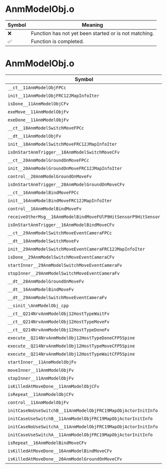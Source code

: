 # AnmModelObj.o
| Symbol | Meaning 
| ------------- | ------------- 
| :x: | Function has not yet been started or is not matching. 
| :white_check_mark: | Function is completed. 


# AnmModelObj.o
| Symbol | Decompiled? |
| ------------- | ------------- |
| `__ct__11AnmModelObjFPCc` | :x: |
| `init__11AnmModelObjFRC12JMapInfoIter` | :x: |
| `isDone__11AnmModelObjCFv` | :x: |
| `exeMove__11AnmModelObjFv` | :x: |
| `exeDone__11AnmModelObjFv` | :x: |
| `__ct__18AnmModelSwitchMoveFPCc` | :x: |
| `__dt__11AnmModelObjFv` | :x: |
| `init__18AnmModelSwitchMoveFRC12JMapInfoIter` | :x: |
| `isOnStartAnmTrigger__18AnmModelSwitchMoveCFv` | :x: |
| `__ct__20AnmModelGroundOnMoveFPCc` | :x: |
| `init__20AnmModelGroundOnMoveFRC12JMapInfoIter` | :x: |
| `control__20AnmModelGroundOnMoveFv` | :x: |
| `isOnStartAnmTrigger__20AnmModelGroundOnMoveCFv` | :x: |
| `__ct__16AnmModelBindMoveFPCc` | :x: |
| `init__16AnmModelBindMoveFRC12JMapInfoIter` | :x: |
| `control__16AnmModelBindMoveFv` | :x: |
| `receiveOtherMsg__16AnmModelBindMoveFUlP9HitSensorP9HitSensor` | :x: |
| `isOnStartAnmTrigger__16AnmModelBindMoveCFv` | :x: |
| `__ct__29AnmModelSwitchMoveEventCameraFPCc` | :x: |
| `__dt__18AnmModelSwitchMoveFv` | :x: |
| `init__29AnmModelSwitchMoveEventCameraFRC12JMapInfoIter` | :x: |
| `isDone__29AnmModelSwitchMoveEventCameraCFv` | :x: |
| `startInner__29AnmModelSwitchMoveEventCameraFv` | :x: |
| `stopInner__29AnmModelSwitchMoveEventCameraFv` | :x: |
| `__dt__20AnmModelGroundOnMoveFv` | :x: |
| `__dt__16AnmModelBindMoveFv` | :x: |
| `__dt__29AnmModelSwitchMoveEventCameraFv` | :x: |
| `__sinit_\AnmModelObj_cpp` | :x: |
| `__ct__Q214NrvAnmModelObj12HostTypeWaitFv` | :x: |
| `__ct__Q214NrvAnmModelObj12HostTypeMoveFv` | :x: |
| `__ct__Q214NrvAnmModelObj12HostTypeDoneFv` | :x: |
| `execute__Q214NrvAnmModelObj12HostTypeDoneCFP5Spine` | :x: |
| `execute__Q214NrvAnmModelObj12HostTypeMoveCFP5Spine` | :x: |
| `execute__Q214NrvAnmModelObj12HostTypeWaitCFP5Spine` | :x: |
| `startInner__11AnmModelObjFv` | :x: |
| `moveInner__11AnmModelObjFv` | :x: |
| `stopInner__11AnmModelObjFv` | :x: |
| `isKilledAtMoveDone__11AnmModelObjCFv` | :x: |
| `isRepeat__11AnmModelObjCFv` | :x: |
| `control__11AnmModelObjFv` | :x: |
| `initCaseNoUseSwitchB__11AnmModelObjFRC19MapObjActorInitInfo` | :x: |
| `initCaseUseSwitchB__11AnmModelObjFRC19MapObjActorInitInfo` | :x: |
| `initCaseNoUseSwitchA__11AnmModelObjFRC19MapObjActorInitInfo` | :x: |
| `initCaseUseSwitchA__11AnmModelObjFRC19MapObjActorInitInfo` | :x: |
| `isRepeat__16AnmModelBindMoveCFv` | :x: |
| `isKilledAtMoveDone__16AnmModelBindMoveCFv` | :x: |
| `isKilledAtMoveDone__20AnmModelGroundOnMoveCFv` | :x: |
